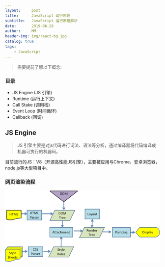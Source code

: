 ```yaml
---
layout:     post
title:      JavaScript 运行原理
subtitle:   JavaScript 运行原理解析
date:       2019-06-29
author:     MM
header-img: img/react-bg.jpg
catalog: true
tags:
    - JavaScript
---
```


> 需要提前了解以下概念:

### 目录

  - JS Engine (JS 引擎)
  - Runtime (运行上下文)
  - Call Stake (调用栈)
  - Event Loop (时间循环)
  - Callback (回调)

## JS Engine
 > JS 引擎主要是对js代码进行词法、语法等分析，通过编译器将代码编译成机器可执行的机器码。

 目前流行的JS：V8（开源高性能JS引擎），主要被应用与Chrome，安卓浏览器，node.js等大型项目中。

### 网页渲染流程

![](/img/webkitflow.png)


